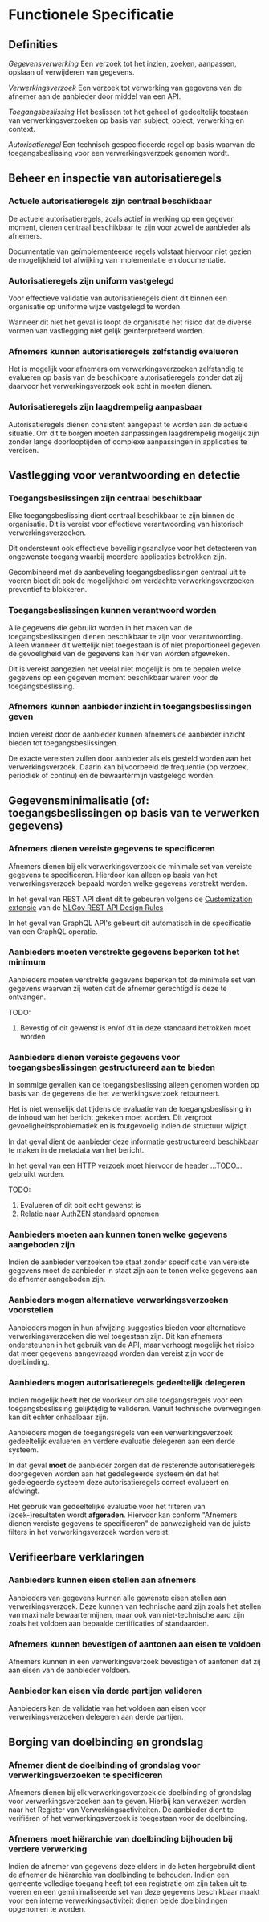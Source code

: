 # Functionele Specificatie

## Definities

<dfn>Gegevensverwerking</dfn> Een verzoek tot het inzien, zoeken, aanpassen, opslaan of verwijderen van gegevens.

<dfn>Verwerkingsverzoek</dfn> Een verzoek tot verwerking van gegevens van de afnemer aan de aanbieder door middel van een API.

<dfn>Toegangsbeslissing</dfn> Het beslissen tot het geheel of gedeeltelijk toestaan van verwerkingsverzoeken op basis van subject, object, verwerking en context.

<dfn>Autorisatieregel</dfn> Een technisch gespecificeerde regel op basis waarvan de toegangsbeslissing voor een verwerkingsverzoek genomen wordt.

## Beheer en inspectie van autorisatieregels

### Actuele autorisatieregels zijn centraal beschikbaar
De actuele autorisatieregels, zoals actief in werking op een gegeven moment, dienen centraal beschikbaar te zijn voor zowel de aanbieder als afnemers.

Documentatie van geïmplementeerde regels volstaat hiervoor niet gezien de mogelijkheid tot afwijking van implementatie en documentatie.

### Autorisatieregels zijn uniform vastgelegd
Voor effectieve validatie van autorisatieregels dient dit binnen een organisatie op uniforme wijze vastgelegd te worden.

Wanneer dit niet het geval is loopt de organisatie het risico dat de diverse vormen van vastlegging niet gelijk geïnterpreteerd worden.

### Afnemers kunnen autorisatieregels zelfstandig evalueren
Het is mogelijk voor afnemers om verwerkingsverzoeken zelfstandig te evalueren op basis van de beschikbare autorisatieregels zonder dat zij daarvoor het verwerkingsverzoek ook echt in moeten dienen.

### Autorisatieregels zijn laagdrempelig aanpasbaar
Autorisatieregels dienen consistent aangepast te worden aan de actuele situatie. Om dit te borgen moeten aanpassingen laagdrempelig mogelijk zijn zonder lange doorlooptijden of complexe aanpassingen in applicaties te vereisen.

## Vastlegging voor verantwoording en detectie

### Toegangsbeslissingen zijn centraal beschikbaar

Elke toegangsbeslissing dient centraal beschikbaar te zijn binnen de organisatie. Dit is vereist voor effectieve verantwoording van historisch verwerkingsverzoeken. 

Dit ondersteunt ook effectieve beveiligingsanalyse voor het detecteren van ongewenste toegang waarbij meerdere applicaties betrokken zijn.

<p class="note" title="Preventie">
Gecombineerd met de aanbeveling toegangsbeslissingen centraal uit te voeren biedt dit ook de mogelijkheid om verdachte verwerkingsverzoeken preventief te blokkeren.
</p>

### Toegangsbeslissingen kunnen verantwoord worden

Alle gegevens die gebruikt worden in het maken van de toegangsbeslissingen dienen beschikbaar te zijn voor verantwoording. Alleen wanneer dit wettelijk niet toegestaan is of niet proportioneel gegeven de gevoeligheid van de gegevens kan hier van worden afgeweken.

Dit is vereist aangezien het veelal niet mogelijk is om te bepalen welke gegevens op een gegeven moment beschikbaar waren voor de toegangsbeslissing.  

### Afnemers kunnen aanbieder inzicht in toegangsbeslissingen geven

Indien vereist door de aanbieder kunnen afnemers de aanbieder inzicht bieden tot toegangsbeslissingen.

De exacte vereisten zullen door aanbieder als eis gesteld worden aan het verwerkingsverzoek. Daarin kan bijvoorbeeld de frequentie (op verzoek, periodiek of continu) en de bewaartermijn vastgelegd worden.

## Gegevensminimalisatie (of: toegangsbeslissingen op basis van te verwerken gegevens)

### Afnemers dienen vereiste gegevens te specificeren

Afnemers dienen bij elk verwerkingsverzoek de minimale set van vereiste gegevens te specificeren. Hierdoor kan alleen op basis van het verwerkingsverzoek bepaald worden welke gegevens verstrekt werden.

In het geval van REST API dient dit te gebeuren volgens de [Customization extensie](https://docs.geostandaarden.nl/api/API-Strategie-ext/#customization) van de [NLGov REST API Design Rules](https://gitdocumentatie.logius.nl/publicatie/api/adr/)

In het geval van GraphQL API's gebeurt dit automatisch in de specificatie van een GraphQL operatie.

### Aanbieders moeten verstrekte gegevens beperken tot het minimum

Aanbieders moeten verstrekte gegevens beperken tot de minimale set van gegevens waarvan zij weten dat de afnemer gerechtigd is deze te ontvangen.

TODO:
<ol>
    <li>Bevestig of dit gewenst is en/of dit in deze standaard betrokken moet worden</li>
</ol>

### Aanbieders dienen vereiste gegevens voor toegangsbeslissingen gestructureerd aan te bieden

In sommige gevallen kan de toegangsbeslissing alleen genomen worden op basis van de gegevens die het verwerkingsverzoek retourneert.

Het is niet wenselijk dat tijdens de evaluatie van de toegangsbeslissing in de inhoud van het bericht gekeken moet worden. Dit vergroot gevoeligheidsproblematiek en is foutgevoelig indien de structuur wijzigt.

In dat geval dient de aanbieder deze informatie gestructureerd beschikbaar te maken in de metadata van het bericht. 

In het geval van een HTTP verzoek moet hiervoor de header ...TODO... gebruikt worden.

TODO: 
<ol>
    <li>Evalueren of dit ooit echt gewenst is</li>
    <li>Relatie naar AuthZEN standaard opnemen</li>
</ol> 

### Aanbieders moeten aan kunnen tonen welke gegevens aangeboden zijn

Indien de aanbieder verzoeken toe staat zonder specificatie van vereiste gegevens moet de aanbieder in staat zijn aan te tonen welke gegevens aan de afnemer aangeboden zijn.

### Aanbieders mogen alternatieve verwerkingsverzoeken voorstellen

Aanbieders mogen in hun afwijzing suggesties bieden voor alternatieve verwerkingsverzoeken die wel toegestaan zijn. Dit kan afnemers ondersteunen in het gebruik van de API, maar verhoogt mogelijk het risico dat meer gegevens aangevraagd worden dan vereist zijn voor de doelbinding.

### Aanbieders mogen autorisatieregels gedeeltelijk delegeren

Indien mogelijk heeft het de voorkeur om alle toegangsregels voor een toegangsbeslissing gelijktijdig te valideren. Vanuit technische overwegingen kan dit echter onhaalbaar zijn.

Aanbieders mogen de toegangsregels van een verwerkingsverzoek gedeeltelijk evalueren en verdere evaluatie delegeren aan een derde systeem.

In dat geval <b>moet</b> de aanbieder zorgen dat de resterende autorisatieregels doorgegeven worden aan het gedelegeerde systeem én dat het gedelegeerde systeem deze autorisatieregels correct evalueert en afdwingt.

<p class="note" title="Filteren van (zoek-)resultaten">
Het gebruik van gedeeltelijke evaluatie voor het filteren van (zoek-)resultaten wordt <b>afgeraden</b>. Hiervoor kan conform "Afnemers dienen vereiste gegevens te specificeren" de aanwezigheid van de juiste filters in het verwerkingsverzoek worden vereist.
</p>

## Verifieerbare verklaringen

### Aanbieders kunnen eisen stellen aan afnemers

Aanbieders van gegevens kunnen alle gewenste eisen stellen aan verwerkingsverzoek. Deze kunnen van technische aard zijn zoals het stellen van maximale bewaartermijnen, maar ook van niet-technische aard zijn zoals het voldoen aan bepaalde certificaties of standaarden.

### Afnemers kunnen bevestigen of aantonen aan eisen te voldoen

Afnemers kunnen in een verwerkingsverzoek bevestigen of aantonen dat zij aan eisen van de aanbieder voldoen.

### Aanbieder kan eisen via derde partijen valideren

Aanbieders kan de validatie van het voldoen aan eisen voor verwerkingsverzoeken delegeren aan derde partijen.

## Borging van doelbinding en grondslag

### Afnemer dient de doelbinding of grondslag voor verwerkingsverzoeken te specificeren

Afnemers dienen bij elk verwerkingsverzoek de doelbinding of grondslag voor verwerkingsverzoeken aan te geven. Hierbij kan verwezen worden naar het Register van Verwerkingsactiviteiten. De aanbieder dient te verifiëren of het verwerkingsverzoek is toegestaan voor de doelbinding.

### Afnemers moet hiërarchie van doelbinding bijhouden bij verdere verwerking

Indien de afnemer van gegevens deze elders in de keten hergebruikt dient de afnemer de hiërarchie van doelbinding te behouden. Indien een gemeente volledige toegang heeft tot een registratie om zijn taken uit te voeren en een geminimaliseerde set van deze gegevens beschikbaar maakt voor een interne verwerkingsactiviteit dienen beide doelbindingen opgenomen te worden.